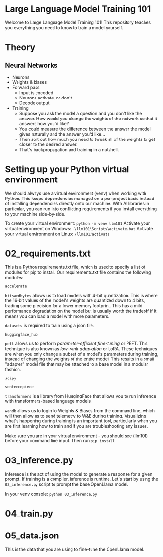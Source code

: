 Large Language Model Training 101
=================================
Welcome to Large Language Model Training 101! This repository teaches you everything you need to know to train a model yourself.


# Theory

## Neural Networks
- Neurons
- Weights & biases
- Forward pass
  - Input is encoded
  - Neurons activate, or don't
  - Decode output
- Training
  - Suppose you ask the model a question and you don't like the answer. How would you change the weights of the network so that it answers how you'd like?
  - You could measure the difference between the answer the model gives naturally and the answer you'd like...
  - Then sort out how much you need to tweak all of the weights to get closer to the desired answer.
  - That's backpropagation and training in a nutshell.

# Setting up your Python virtual environment
We should always use a virtual environment (venv) when working with Python. This keeps dependencies managed on a per-project basis instead of installing dependencies directly onto our machine. With AI libraries in particular, you can run into conflicting requirements if you install everything to your machine side-by-side.

To create your virtual environment: `python -m venv llm101`
Activate your virtual environment on Windows: `.\llm101\Scripts\activate.bat`
Activate your virtual environment on Linux: `/llm101/activate`

# 02_requirements.txt
This is a Python requirements.txt file, which is used to specify a list of modules for pip to install. Our requirements.txt file contains the following modules:

`accelerate`

`bitsandbytes` allows us to load models with 4-bit quantization. This is where the 16-bit values of the model's weights are quantized down to 4 bits, trading some precision for a lower memory footprint. This has a mild performance degradation on the model but is usually worth the tradeoff if it means you can load a model with more parameters.

`datasets` is required to train using a json file.

`huggingface_hub`

`peft` allows us to perform *parameter-efficient fine-tuning* or PEFT. This technique is also known as *low-rank adaptation* or LoRA. These techniques are when you only change a subset of a model's parameters during training, instead of changing the weights of the entire model. This results in a small "adapter" model file that may be attached to a base model in a modular fashion.

`scipy`

`sentencepiece`

`transformers` is a library from HuggingFace that allows you to run inference with transformers-based language models.

`wandb` allows us to login to Weights & Biases from the command line, which will then allow us to send telemetry to W&B during training. Visualizing what's happening during training is an important tool, particularly when you are first learning how to train and if you are troubleshooting any issues.

Make sure you are in your virtual environment - you should see (llm101) before your command line input. Then run `pip install `

# 03_inference.py
Inference is the act of using the model to generate a response for a given prompt. If training is a compiler, inference is runtime. Let's start by using the `03_inference.py` script to prompt the base OpenLlama model.

In your venv console: `python 03_inference.py`

# 04_train.py


# 05_data.json
This is the data that you are using to fine-tune the OpenLlama model.